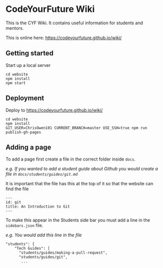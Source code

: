 # CodeYourFuture Wiki

This is the CYF Wiki. It contains useful information for students and mentors.

This is online here: https://codeyourfuture.github.io/wiki/

## Getting started

Start up a local server

```
cd website
npm install
npm start
```

## Deployment

Deploy to https://codeyourfuture.github.io/wiki/

```
cd website
npm install
GIT_USER=ChrisOwen101 CURRENT_BRANCH=master USE_SSH=true npm run publish-gh-pages
```

## Adding a page

To add a page first create a file in the correct folder inside `docs`.

_e.g. If you wanted to add a student guide about Github you would create a file in `docs/students/guides/git.md`_

It is important that the file has this at the top of it so that the website can find the file

```
---
id: git
title: An Introduction to Git
---
```

To make this appear in the Students side bar you must add a line in the `sidebars.json` file.

_e.g. You would add this line in the file_

```
"students": {
    "Tech Guides": [
      "students/guides/making-a-pull-request",
      "students/guides/git",
       ...
```
